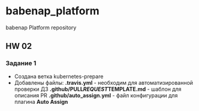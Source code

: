 # babenap_platform
babenap Platform repository
## HW 02
### Задание 1
* Создана ветка kubernetes-prepare
* Добавлены файлы:
**.travis.yml** - необходим для автоматизированной проверки ДЗ
**.github/PULL*REQUEST*TEMPLATE.md** - шаблон для описания PR
**.github/auto_assign.yml** - файл конфигурации для плагина **Auto Assign**
